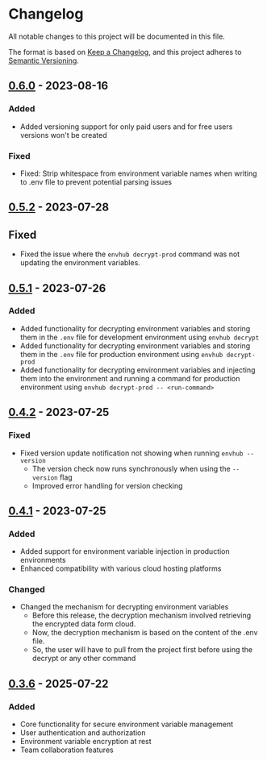 # Changelog

All notable changes to this project will be documented in this file.

The format is based on [Keep a Changelog](https://keepachangelog.com/en/1.1.0/),
and this project adheres to [Semantic Versioning](https://semver.org/spec/v2.0.0.html).

[//]: # (## [Unreleased])

## [0.6.0] - 2023-08-16

### Added
- Added versioning support for only paid users and for free users versions won't be created

### Fixed
- Fixed: Strip whitespace from environment variable names when writing to .env file to prevent potential parsing issues

## [0.5.2] - 2023-07-28

## Fixed
- Fixed the issue where the `envhub decrypt-prod` command was not updating the environment variables.

## [0.5.1] - 2023-07-26

### Added
- Added functionality for decrypting environment variables and storing them in the `.env` file for development environment using `envhub decrypt`
- Added functionality for decrypting environment variables and storing them in the `.env` file for production environment using `envhub decrypt-prod`
- Added functionality for decrypting environment variables and injecting them into the environment and running a command for production environment using `envhub decrypt-prod -- <run-command>`

## [0.4.2] - 2023-07-25

### Fixed
- Fixed version update notification not showing when running `envhub --version`
  - The version check now runs synchronously when using the `--version` flag
  - Improved error handling for version checking

## [0.4.1] - 2023-07-25

### Added
- Added support for environment variable injection in production environments
- Enhanced compatibility with various cloud hosting platforms

### Changed
- Changed the mechanism for decrypting environment variables
    - Before this release, the decryption mechanism involved retrieving the encrypted data form cloud. 
    - Now, the decryption mechanism is based on the content of the .env file.
    - So, the user will have to pull from the project first before using the decrypt or any other command

## [0.3.6] - 2025-07-22

### Added

- Core functionality for secure environment variable management
- User authentication and authorization
- Environment variable encryption at rest
- Team collaboration features

[unreleased]: https://github.com/Okaymisba/EnvHub/compare/v0.4.1...HEAD
[0.6.0]: https://github.com/Okaymisba/EnvHub/releases/tag/v0.6.0
[0.5.2]: https://github.com/Okaymisba/EnvHub/releases/tag/v0.5.2
[0.5.1]: https://github.com/Okaymisba/EnvHub/releases/tag/v0.5.1
[0.4.2]: https://github.com/Okaymisba/EnvHub/releases/tag/v0.4.2
[0.4.1]: https://github.com/Okaymisba/EnvHub/releases/tag/v0.4.1
[0.3.6]: https://github.com/Okaymisba/EnvHub/releases/tag/v0.3.6
